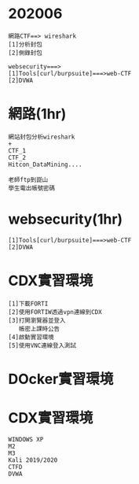 # 202006
```
網路CTF==> wireshark
[1]分析封包
[2]側錄封包

websecurity===>
[1]Tools[curl/burpsuite]===>web-CTF  
[2]DVWA
```

# 網路(1hr)
```
網站封包分析wireshark
+ 
CTF_1
CTF_2
Hitcon_DataMining....
```
```
老師ftp到崑山
學生電出帳號密碼
```
# websecurity(1hr)
```
[1]Tools[curl/burpsuite]===>web-CTF  
[2]DVWA
```

# CDX實習環境
```
[1]下載FORTI
[2]使用FORTIW透過vpn連線到CDX
[3]打開瀏覽器並登入
   帳密上課時公告   
[4]啟動實習環境
[5]使用VNC連線登入測試
```

# DOcker實習環境

# CDX實習環境
```
WINDOWS XP
M2
M3
Kali 2019/2020
CTFD
DVWA
```
